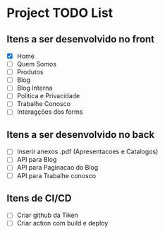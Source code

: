 # Project TODO List

## Itens a ser desenvolvido no front
- [X] Home
- [ ] Quem Somos
- [ ] Produtos
- [ ] Blog
- [ ] Blog Interna
- [ ] Politica e Privacidade
- [ ] Trabalhe Conosco
- [ ] Interagções dos forms

## Itens a ser desenvolvido no back
- [ ] Inserir anexos .pdf (Apresentacoes e Catalogos)
- [ ] API para Blog
- [ ] API para Paginacao do Blog
- [ ] API para Trabalhe conosco

## Itens de CI/CD
- [ ] Criar github da Tiken
- [ ] Criar action com build e deploy
